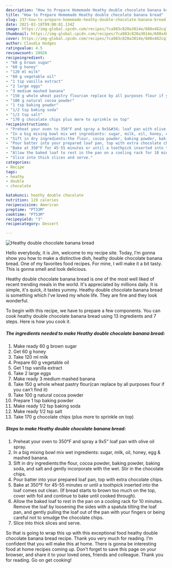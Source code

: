 ```yaml
---
description: "How to Prepare Homemade Heathy double chocolate banana bread"
title: "How to Prepare Homemade Heathy double chocolate banana bread"
slug: 237-how-to-prepare-homemade-heathy-double-chocolate-banana-bread
date: 2021-02-18T09:00:01.134Z
image: https://img-global.cpcdn.com/recipes/7ca983c820a3014e/680x482cq70/heathy-double-chocolate-banana-bread-recipe-main-photo.jpg
thumbnail: https://img-global.cpcdn.com/recipes/7ca983c820a3014e/680x482cq70/heathy-double-chocolate-banana-bread-recipe-main-photo.jpg
cover: https://img-global.cpcdn.com/recipes/7ca983c820a3014e/680x482cq70/heathy-double-chocolate-banana-bread-recipe-main-photo.jpg
author: Claudia Hodges
ratingvalue: 4.5
reviewcount: 20926
recipeingredient:
- "60 g brown sugar"
- "60 g honey"
- "120 ml milk"
- "60 g vegetable oil"
- "1 tsp vanilla extract"
- "2 large eggs"
- "3 medium mashed banana"
- "150 g whole wheat pastry flourcan replace by all purposes flour if you cant find it"
- "100 g natural cocoa powder"
- "1 tsp baking powder"
- "1/2 tsp baking soda"
- "1/2 tsp salt"
- "170 g chocolate chips plus more to sprinkle on top"
recipeinstructions:
- "Preheat your oven to 350°F and spray a 9x5&#34; loaf pan with olive oil spray."
- "In a big mixing bowl mix wet ingredients: sugar, milk, oil, honey, egg &amp; mashed banana."
- "Sift in dry ingredients:the flour, cocoa powder, baking powder, baking soda, and salt and gently incorporate with the wet. Stir in the chocolate chips."
- "Pour batter into your prepared loaf pan, top with extra chocolate chips."
- "Bake at 350°F for 45-55 minutes or until a toothpick inserted into the loaf comes out clean. (If bread starts to brown too much on the top, cover with foil and continue to bake until cooked through)."
- "Allow the baked loaf to rest in the pan on a cooling rack for 10 minutes. Remove the loaf by loosening the sides with a spatula tilting the loaf pan, and gently pulling the loaf out of the pan with your fingers or being careful not to smudge the chocolate chips."
- "Slice into thick slices and serve."
categories:
- Recipe
tags:
- heathy
- double
- chocolate

katakunci: heathy double chocolate 
nutrition: 119 calories
recipecuisine: American
preptime: "PT33M"
cooktime: "PT53M"
recipeyield: "3"
recipecategory: Dessert

---
```



![Heathy double chocolate banana bread](https://img-global.cpcdn.com/recipes/7ca983c820a3014e/680x482cq70/heathy-double-chocolate-banana-bread-recipe-main-photo.jpg)

Hello everybody, it is Jim, welcome to my recipe site. Today, I'm gonna show you how to make a distinctive dish, heathy double chocolate banana bread. One of my favorites food recipes. For mine, I will make it a bit tasty. This is gonna smell and look delicious.

Heathy double chocolate banana bread is one of the most well liked of recent trending meals in the world. It's appreciated by millions daily. It is simple, it's quick, it tastes yummy. Heathy double chocolate banana bread is something which I've loved my whole life. They are fine and they look wonderful.




To begin with this recipe, we have to prepare a few components. You can cook heathy double chocolate banana bread using 13 ingredients and 7 steps. Here is how you cook it.

<!--inarticleads1-->

##### The ingredients needed to make Heathy double chocolate banana bread:

1. Make ready 60 g brown sugar
1. Get 60 g honey
1. Take 120 ml milk
1. Prepare 60 g vegetable oil
1. Get 1 tsp vanilla extract
1. Take 2 large eggs
1. Make ready 3 medium mashed banana
1. Take 150 g whole wheat pastry flour(can replace by all purposes flour if you can’t find it)
1. Take 100 g natural cocoa powder
1. Prepare 1 tsp baking powder
1. Make ready 1/2 tsp baking soda
1. Make ready 1/2 tsp salt
1. Take 170 g chocolate chips (plus more to sprinkle on top)




<!--inarticleads2-->

##### Steps to make Heathy double chocolate banana bread:

1. Preheat your oven to 350°F and spray a 9x5&#34; loaf pan with olive oil spray.
1. In a big mixing bowl mix wet ingredients: sugar, milk, oil, honey, egg &amp; mashed banana.
1. Sift in dry ingredients:the flour, cocoa powder, baking powder, baking soda, and salt and gently incorporate with the wet. Stir in the chocolate chips.
1. Pour batter into your prepared loaf pan, top with extra chocolate chips.
1. Bake at 350°F for 45-55 minutes or until a toothpick inserted into the loaf comes out clean. (If bread starts to brown too much on the top, cover with foil and continue to bake until cooked through).
1. Allow the baked loaf to rest in the pan on a cooling rack for 10 minutes. Remove the loaf by loosening the sides with a spatula tilting the loaf pan, and gently pulling the loaf out of the pan with your fingers or being careful not to smudge the chocolate chips.
1. Slice into thick slices and serve.




So that is going to wrap this up with this exceptional food heathy double chocolate banana bread recipe. Thank you very much for reading. I'm confident that you will make this at home. There is gonna be interesting food at home recipes coming up. Don't forget to save this page on your browser, and share it to your loved ones, friends and colleague. Thank you for reading. Go on get cooking!
